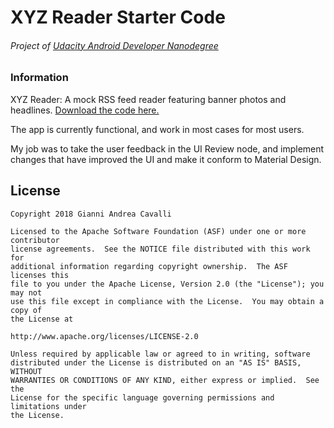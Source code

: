 # XYZ Reader Starter Code
###### Project of [Udacity Android Developer Nanodegree](https://classroom.udacity.com/nanodegrees/nd801/syllabus/core-curriculum)
### Information
XYZ Reader: A mock RSS feed reader featuring banner photos and headlines. [Download the code here.](https://github.com/udacity/xyz-reader-starter-code)

The app is currently functional, and work in most cases for most users.

My job was to take the user feedback in the UI Review node, and implement changes that have improved the UI and make it conform to Material Design.

License
-------------
```
Copyright 2018 Gianni Andrea Cavalli

Licensed to the Apache Software Foundation (ASF) under one or more contributor
license agreements.  See the NOTICE file distributed with this work for
additional information regarding copyright ownership.  The ASF licenses this
file to you under the Apache License, Version 2.0 (the "License"); you may not
use this file except in compliance with the License.  You may obtain a copy of
the License at

http://www.apache.org/licenses/LICENSE-2.0

Unless required by applicable law or agreed to in writing, software
distributed under the License is distributed on an "AS IS" BASIS, WITHOUT
WARRANTIES OR CONDITIONS OF ANY KIND, either express or implied.  See the
License for the specific language governing permissions and limitations under
the License.
```
